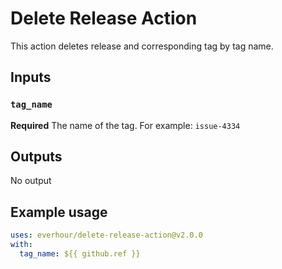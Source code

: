 # Delete Release Action

This action deletes release and corresponding tag by tag name.

## Inputs

### `tag_name`

**Required** The name of the tag. For example: `issue-4334`

## Outputs

No output 

## Example usage

```yml
uses: everhour/delete-release-action@v2.0.0
with:
  tag_name: ${{ github.ref }}
```
